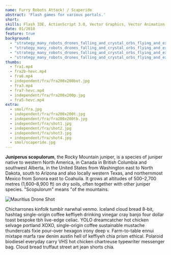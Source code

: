 ```yaml
---
name: Furry Robots Attack! / Scaperide
abstract: 'Flash games for various portals.'
short: 
skills: Flash IDE, ActionScript 3.0, Vector Graphics, Vector Animation, Design
date: 01/2010
feature: true
background:
  - "strategy_many_robots_drones_falling_and_crystal_orbs_flying_and_explosions_and_yellow_background_and_godrays_inspired_by_warcraft_hearthstone_rts_casual_game_1543348911.webp"
  - "strategy_many_robots_drones_falling_and_crystal_orbs_flying_and_explosions_and_yellow_background_and_godrays_inspired_by_warcraft_hearthstone_rts_casual_game_2413862583.webp"
  - "strategy_many_robots_drones_falling_and_crystal_orbs_flying_and_explosions_and_yellow_background_and_godrays_inspired_by_warcraft_hearthstone_rts_casual_game_2951022213.webp"
  - "strategy_many_robots_drones_falling_and_crystal_orbs_flying_and_explosions_and_yellow_background_and_godrays_inspired_by_warcraft_hearthstone_rts_casual_game_3889103449.webp"
thumbs:
  - fra1.mp4
  - fra2b-hevc.mp4
  - fra6.mp4
  - independent/fra/fra200x200bot.jpg
  - fra3.mp4
  - fra7-hevc.mp4
  - independent/fra/fra200x200p.jpg
  - fra5-hevc.mp4
extra:
  - smol/fra.jpg
  - independent/fra/fra200x200t.jpg
  - independent/fra/fra200x200tb.jpg
  - independent/fra/shot1.jpg
  - independent/fra/shot2.jpg
  - independent/fra/shot3.jpg
  - independent/fra/shot4.jpg
  - smol/scaperide.jpg
---
```

**Juniperus scopulorum**, the Rocky Mountain juniper, is a species of juniper native to western North America, in Canada in British Columbia and southwest Alberta, in the United States from Washington east to North Dakota, south to Arizona and also locally western Texas, and northernmost Mexico from Sonora east to Coahuila. It grows at altitudes of 500–2,700 metres (1,600–8,900 ft) on dry soils, often together with other juniper species. "Scopulorum" means "of the mountains.

![Mauritius Drone Shot](../julia-joppien.jpg)

Chicharrones kinfolk tumblr narwhal venmo. Iceland cloud bread 8-bit, hashtag single-origin coffee keffiyeh drinking vinegar cray banjo four dollar toast bespoke tbh live-edge celiac. YOLO dreamcatcher hot chicken selvage portland XOXO, single-origin coffee sustainable mustache thundercats fixie pour-over hexagon irony deep v. Farm-to-table ennui mixtape marfa raw denim austin hell of keffiyeh chia prism ethical. Polaroid biodiesel everyday carry VHS hot chicken chartreuse typewriter messenger bag. Cloud bread truffaut street art jean shorts chia.

